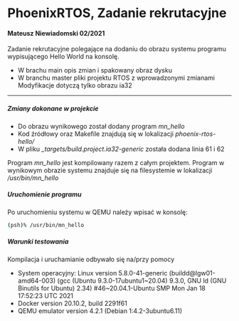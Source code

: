 # PhoenixRTOS, Zadanie rekrutacyjne
#### Mateusz Niewiadomski 02/2021
Zadanie rekrutacyjne polegające na dodaniu do obrazu systemu programu wypisującego Hello World na konsolę.
- W brachu main opis zmian i spakowany obraz dysku
- W branchu master pliki projektu RTOS z wprowadzonymi zmianami
Modyfikacje dotyczą tylko obrazu ia32

------------


##### Zmiany dokonane w projekcie

- Do obrazu wynikowego został dodany program *mn_hello* 
- Kod źródłowy oraz Makefile znajdują się w lokalizacji *phoenix-rtos-hello/*
- W pliku *_targets/build.project.ia32-generic* została dodana linia 61 i 62

Program *mn_hello* jest kompilowany razem z całym projektem. Program w wynikowym obrazie systemu znajduje się na filesystemie w lokalizacji */usr/bin/mn_hello*

##### Uruchomienie programu
Po uruchomieniu systemu w QEMU należy wpisać w konsolę:
```bash
(psh)% /usr/bin/mn_hello
```
##### Warunki testowania
Kompilacja i uruchamianie odbywało się na/przy pomocy
- System operacyjny: Linux version 5.8.0-41-generic (buildd@lgw01-amd64-003) (gcc (Ubuntu 9.3.0-17ubuntu1~20.04) 9.3.0, GNU ld (GNU Binutils for Ubuntu) 2.34) #46~20.04.1-Ubuntu SMP Mon Jan 18 17:52:23 UTC 2021
- Docker version 20.10.2, build 2291f61
- QEMU emulator version 4.2.1 (Debian 1:4.2-3ubuntu6.11)

